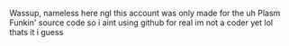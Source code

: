 Wassup, nameless here
ngl this account was only made for the uh Plasm Funkin' source code so
i aint using github for real im not a coder yet lol
thats it i guess
